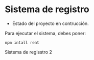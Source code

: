 <h1> Sistema de registro</h1>

* Estado del proyecto en contrucción.

Para ejecutar el sistema, debes poner:

```npm intall reat```

Sistema de regisstro 2
